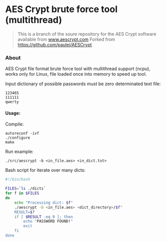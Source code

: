 # AES Crypt brute force tool (multithread)

> This is a branch of the soure repository for the AES Crypt software available from www.aescrypt.com
> Forked from https://github.com/paulej/AESCrypt

### About

AES Crypt file format brute force tool with multithread support (ncpu), works only for Linux, file loaded once into memory to speed up tool.

Input dictionary of possible passwords must be zero determinated text file:
```
123465
111111
qwerty
```

#### Usage:
Compile:
```
autoreconf -ivf
./configure
make
```
Run example:
```
./src/aescrypt -b <in_file.aes> <in_dict.txt>
```

Bash script for iterate over many dicts:

```bash
#!/bin/bash

FILES=`ls ./dicts`
for f in $FILES
do
    echo "Processing dict: $f"
    ./aescrypt -b <in_file.aes> <dict_directory>/$f"
    RESULT=$?
    if [ $RESULT -eq 0 ]; then
        echo "PASSWORD FOUND!"
        exit
    fi
done
```
